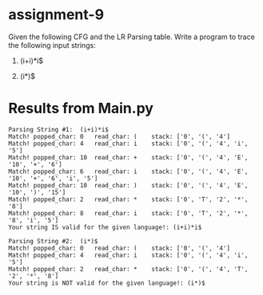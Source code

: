 # assignment-9
Given the following CFG and the LR Parsing table. Write a program to trace the following input strings:

  1) (i+i)*i$
  
  2) (i*)$
  
# Results from Main.py 
    Parsing String #1:  (i+i)*i$
    Match! popped_char: 0	read_char: (	stack: ['0', '(', '4']
    Match! popped_char: 4	read_char: i	stack: ['0', '(', '4', 'i', '5']
    Match! popped_char: 10	read_char: +	stack: ['0', '(', '4', 'E', '10', '+', '6']
    Match! popped_char: 6	read_char: i	stack: ['0', '(', '4', 'E', '10', '+', '6', 'i', '5']
    Match! popped_char: 10	read_char: )	stack: ['0', '(', '4', 'E', '10', ')', '15']
    Match! popped_char: 2	read_char: *	stack: ['0', 'T', '2', '*', '8']
    Match! popped_char: 8	read_char: i	stack: ['0', 'T', '2', '*', '8', 'i', '5']
    Your string IS valid for the given language!: (i+i)*i$

    Parsing String #2:  (i*)$
    Match! popped_char: 0	read_char: (	stack: ['0', '(', '4']
    Match! popped_char: 4	read_char: i	stack: ['0', '(', '4', 'i', '5']
    Match! popped_char: 2	read_char: *	stack: ['0', '(', '4', 'T', '2', '*', '8']
    Your string is NOT valid for the given language!: (i*)$
